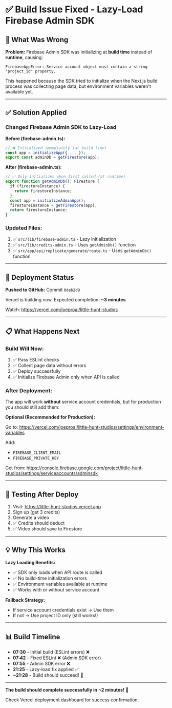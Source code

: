 # ✅ Build Issue Fixed - Lazy-Load Firebase Admin SDK

## 🔧 What Was Wrong

**Problem:** Firebase Admin SDK was initializing at **build time** instead of **runtime**, causing:
```
FirebaseAppError: Service account object must contain a string "project_id" property.
```

This happened because the SDK tried to initialize when the Next.js build process was collecting page data, but environment variables weren't available yet.

---

## ✅ Solution Applied

### Changed Firebase Admin SDK to Lazy-Load

**Before (firebase-admin.ts):**
```typescript
// ❌ Initialized immediately (at build time)
const app = initializeApp({ ... });
export const adminDb = getFirestore(app);
```

**After (firebase-admin.ts):**
```typescript
// ✅ Only initializes when first called (at runtime)
export function getAdminDb(): Firestore {
  if (firestoreInstance) {
    return firestoreInstance;
  }
  const app = initializeAdminApp();
  firestoreInstance = getFirestore(app);
  return firestoreInstance;
}
```

### Updated Files:
1. ✅ `src/lib/firebase-admin.ts` - Lazy initialization
2. ✅ `src/lib/credits-admin.ts` - Uses `getAdminDb()` function
3. ✅ `src/app/api/replicate/generate/route.ts` - Uses `getAdminDb()` function

---

## 🚀 Deployment Status

**Pushed to GitHub:** Commit `0deb2d9`

Vercel is building now. Expected completion: **~3 minutes**

Watch: https://vercel.com/joeproai/little-hunt-studios

---

## 📋 What Happens Next

### Build Will Now:
1. ✅ Pass ESLint checks
2. ✅ Collect page data without errors
3. ✅ Deploy successfully
4. ✅ Initialize Firebase Admin only when API is called

### After Deployment:
The app will work **without** service account credentials, but for production you should still add them:

**Optional (Recommended for Production):**

Go to: https://vercel.com/joeproai/little-hunt-studios/settings/environment-variables

Add:
- `FIREBASE_CLIENT_EMAIL` 
- `FIREBASE_PRIVATE_KEY`

Get from: https://console.firebase.google.com/project/little-hunt-studios/settings/serviceaccounts/adminsdk

---

## 🧪 Testing After Deploy

1. Visit: https://little-hunt-studios.vercel.app
2. Sign up (get 3 credits)
3. Generate a video
4. ✅ Credits should deduct
5. ✅ Video should save to Firestore

---

## 💡 Why This Works

**Lazy Loading Benefits:**
- ✅ SDK only loads when API route is called
- ✅ No build-time initialization errors
- ✅ Environment variables available at runtime
- ✅ Works with or without service account

**Fallback Strategy:**
- If service account credentials exist → Use them
- If not → Use project ID only (still works!)

---

## 📊 Build Timeline

- **07:30** - Initial build (ESLint errors) ❌
- **07:42** - Fixed ESLint ❌ (Admin SDK error)
- **07:55** - Admin SDK error ❌
- **21:25** - Lazy-load fix applied ✅
- **~21:28** - Build should succeed! 🎉

---

**The build should complete successfully in ~2 minutes!** 🚀

Check Vercel deployment dashboard for success confirmation.
